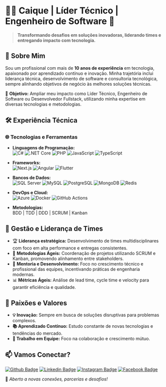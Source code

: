 # 👨‍💻 Caique | Líder Técnico | Engenheiro de Software 🚀

> **Transformando desafios em soluções inovadoras, liderando times e entregando impacto com tecnologia.**


## 📌 Sobre Mim
Sou um profissional com mais de **10 anos de experiência** em tecnologia, apaixonado por aprendizado contínuo e inovação. Minha trajetória inclui liderança técnica, desenvolvimento de software e consultoria tecnológica, sempre alinhando objetivos de negócio às melhores soluções técnicas.

🎯 **Objetivo:** Ampliar meu impacto como Líder Técnico, Engenheiro de Software ou Desenvolvedor Fullstack, utilizando minha expertise em diversas tecnologias e metodologias.

## 🛠 Experiência Técnica

### 🌐 **Tecnologias e Ferramentas**
- **Linguagens de Programação:**  
  ![C#](https://img.shields.io/badge/-C%23-239120?style=flat&logo=c-sharp&logoColor=white) ![.NET Core](https://img.shields.io/badge/-.NET%20Core-512BD4?style=flat&logo=.net&logoColor=white) ![PHP](https://img.shields.io/badge/-PHP-777BB4?style=flat&logo=php&logoColor=white) ![JavaScript](https://img.shields.io/badge/-JavaScript-F7DF1E?style=flat&logo=javascript&logoColor=black) ![TypeScript](https://img.shields.io/badge/-TypeScript-007ACC?style=flat&logo=typescript&logoColor=white)

- **Frameworks:**  
  ![Next.js](https://img.shields.io/badge/-Next.js-000000?style=flat&logo=nextdotjs&logoColor=white) ![Angular](https://img.shields.io/badge/-Angular-DD0031?style=flat&logo=angular&logoColor=white) ![Flutter](https://img.shields.io/badge/-Flutter-02569B?style=flat&logo=flutter&logoColor=white)

- **Bancos de Dados:**  
  ![SQL Server](https://img.shields.io/badge/-SQL%20Server-CC2927?style=flat&logo=microsoft-sql-server&logoColor=white) ![MySQL](https://img.shields.io/badge/-MySQL-2496ED?style=flat&logo=mysql&logoColor=white) ![PostgreSQL](https://img.shields.io/badge/-PostgreSQL-777BB4?style=flat&logo=PostgreSQL&logoColor=white) ![MongoDB](https://img.shields.io/badge/-MongoDB-47A248?style=flat&logo=mongodb&logoColor=white) ![Redis](https://img.shields.io/badge/-Redis-DC382D?style=flat&logo=redis&logoColor=white)

- **DevOps e Cloud:**  
  ![Azure](https://img.shields.io/badge/-Azure-0078D4?style=flat&logo=microsoft-azure&logoColor=white) ![Docker](https://img.shields.io/badge/-Docker-2496ED?style=flat&logo=docker&logoColor=white) ![GitHub Actions](https://img.shields.io/badge/-GitHub%20Actions-2088FF?style=flat&logo=github-actions&logoColor=white)

- **Metodologias:**  
  BDD | TDD | DDD | SCRUM | Kanban  


## 👥 Gestão e Liderança de Times
- 🏆 **Liderança estratégica:** Desenvolvimento de times multidisciplinares com foco em alta performance e entregas consistentes.
- 🎯 **Metodologias Ágeis:** Coordenação de projetos utilizando SCRUM e Kanban, promovendo alinhamento entre stakeholders.
- 🤝 **Mentoria e Desenvolvimento:** Foco no crescimento técnico e profissional das equipes, incentivando práticas de engenharia modernas.
- 📊 **Métricas Ágeis:** Análise de lead time, cycle time e velocity para garantir eficiência e qualidade.


## 🌟 Paixões e Valores
- **💡 Inovação:** Sempre em busca de soluções disruptivas para problemas complexos.
- **📚 Aprendizado Contínuo:** Estudo constante de novas tecnologias e tendências do mercado.
- **👥 Trabalho em Equipe:** Foco na colaboração e crescimento mútuo.


## 📫 Vamos Conectar?
[![Github Badge](https://img.shields.io/badge/-Github-000?style=flat-square&logo=Github&logoColor=white&link=https://github.com/caiquefirefox)](https://github.com/caiquefirefox)
[![Linkedin Badge](https://img.shields.io/badge/-LinkedIn-blue?style=flat-square&logo=Linkedin&logoColor=white&link=https://www.linkedin.com/in/caique-dos-santos-soares)](https://www.linkedin.com/in/caique-dos-santos-soares)
[![Instagram Badge](https://img.shields.io/badge/-Instagram-C13584?style=flat-square&labelColor=C13584&logo=instagram&logoColor=white&link=https://www.instagram.com/caiquesantossoares/)](https://www.instagram.com/caiquesantossoares/)
[![Facebook Badge](https://img.shields.io/badge/-Facebook-blue?style=flat-square&labelColor=blue&logo=facebook&logoColor=white&link=https://www.facebook.com/caique.santossoares)](https://www.facebook.com/caique.santossoares)

🚀 *Aberto a novas conexões, parcerias e desafios!*  
